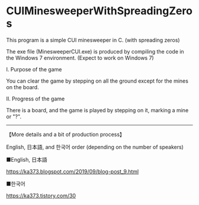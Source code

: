 # CUIMinesweeperWithSpreadingZeros
This program is a simple CUI minesweeper in C. (with spreading zeros)

The exe file (MinesweeperCUI.exe) is produced by compiling the code in the Windows 7 environment. (Expect to work on Windows 7)

I. Purpose of the game

You can clear the game by stepping on all the ground except for the mines on the board.


II. Progress of the game

There is a board, and the game is played by stepping on it, marking a mine or "?".

__________________________________________
【More details and a bit of production process】

English, 日本語, and 한국어 order (depending on the number of speakers)

■English, 日本語

https://ka373.blogspot.com/2019/09/blog-post_9.html


■한국어

https://ka373.tistory.com/30

